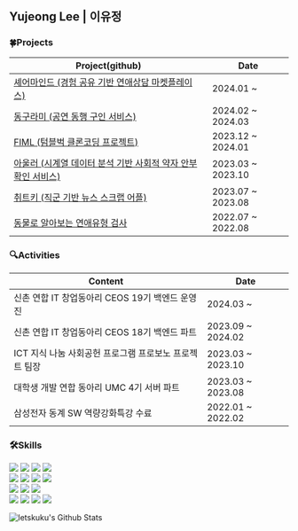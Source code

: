 ## Yujeong Lee | 이유정

<!--
**letskuku/letskuku** is a ✨ _special_ ✨ repository because its `README.md` (this file) appears on your GitHub profile.

Here are some ideas to get you started:

- 🔭 I’m currently working on ...
- 🌱 I’m currently learning ...
- 👯 I’m looking to collaborate on ...
- 🤔 I’m looking for help with ...
- 💬 Ask me about ...
- 📫 How to reach me: ...
- 😄 Pronouns: ...
- ⚡ Fun fact: ...
-->

### 🍀Projects
|                       Project(github)                    | Date |
|-------------------------------------------------|----|
| [셰어마인드 (경험 공유 기반 연애상담 마켓플레이스)](https://github.com/sharemindteam/sharemind-server)  | 2024.01 ~ |
| [동구라미 (공연 동행 구인 서비스)](https://github.com/GoGo-Ring/dongoorami-backend) | 2024.02 ~ 2024.03 |
| [FIML (텀블벅 클론코딩 프로젝트)](https://github.com/Ogu-Family/fiml-backend) | 2023.12 ~ 2024.01 |
| [아울러 (시계열 데이터 분석 기반 사회적 약자 안부 확인 서비스)](https://github.com/UNLIMIT-PROBONO/23_PI008) | 2023.03 ~ 2023.10 |
| [취트키 (직군 기반 뉴스 스크랩 어플)](https://github.com/ChwitKey/Cherrypick-Server) | 2023.07 ~ 2023.08 |
| [동물로 알아보는 연애유형 검사](https://github.com/letskuku/animal_lovetype) | 2022.07 ~ 2022.08 |


### 🔍Activities 
|                             Content                             |        Date       |
|---------------------------------------------------------------|-----------------|
| 신촌 연합 IT 창업동아리 CEOS 19기 백엔드 운영진 | 2024.03 ~         |
| 신촌 연합 IT 창업동아리 CEOS 18기 백엔드 파트 | 2023.09 ~ 2024.02 |
| ICT 지식 나눔 사회공헌 프로그램 프로보노 프로젝트 팀장 | 2023.03 ~ 2023.10 |
| 대학생 개발 연합 동아리 UMC 4기 서버 파트 | 2023.03 ~ 2023.08 |
| 삼성전자 동계 SW 역량강화특강 수료 | 2022.01 ~ 2022.02 |


### 🛠Skills
<img src="https://img.shields.io/badge/-JAVA-green?style=flat-square&logo=java&logoColor=white"> <img src="https://img.shields.io/badge/Python-3776AB?style=flat-square&logo=Python&logoColor=white"/> <img src="https://img.shields.io/badge/C-A8B9CC?style=flat-square&logo=C&logoColor=white"/> <img src="https://img.shields.io/badge/C++-00599C?style=flat-square&logo=C%2B%2B&logoColor=white"/>
<br>
<img src="https://img.shields.io/badge/Spring-6DB33F?style=flat-square&logo=Spring&logoColor=white"/> <img src="https://img.shields.io/badge/-Spring Boot-6DB33F?style=flat-square&logo=SpringBoot&logoColor=white"/> <img src="https://img.shields.io/badge/Querydsl-0285C9?style=flat-square&logo=querydsl&logoColor=white"/> <img src="https://img.shields.io/badge/JUnit-25A162?style=flat-square&logo=JUnit5&logoColor=white"/>
<br>
<img src="https://img.shields.io/badge/MySQL-4479A1?style=flat-square&logo=MySQL&logoColor=white"/> <img src="https://img.shields.io/badge/PostgreSQL-0064a5?style=flat-square&logo=PostgreSQL&logoColor=white"/> <img src="https://img.shields.io/badge/Redis-DC382D?style=flat-square&logo=Redis&logoColor=white"/>
<br>
  <img src="https://img.shields.io/badge/Amazon AWS-232F3E?style=flat-square&logo=Amazon AWS&logoColor=white"/> <img src="https://img.shields.io/badge/Docker-2496ED?style=flat-square&logo=Docker&logoColor=white"/> <img src="https://img.shields.io/badge/NGINX-009639?style=flat-square&logo=NGINX&logoColor=white"/> <img src="https://img.shields.io/badge/Github_Actions-2088FF?style=flat-square&logo=githubactions&logoColor=white"/>

![letskuku's Github Stats](https://github-readme-stats.vercel.app/api?username=letskuku&show_icons=true)

